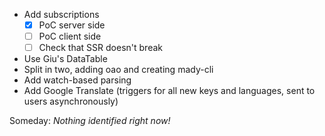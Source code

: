 * Add subscriptions
    - [x] PoC server side
    - [ ] PoC client side
    - [ ] Check that SSR doesn't break
* Use Giu's DataTable
* Split in two, adding oao and creating mady-cli
* Add watch-based parsing
* Add Google Translate (triggers for all new keys and languages, sent to users asynchronously)

Someday: *Nothing identified right now!*